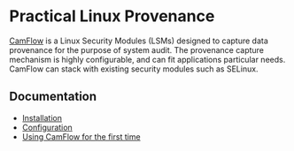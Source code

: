 # Practical Linux Provenance

[CamFlow](http://camflow.org/) is a Linux Security Modules (LSMs) designed to capture data provenance for the purpose of system audit.
The provenance capture mechanism is highly configurable, and can fit applications particular needs.
CamFlow can stack with existing security modules such as SELinux.

## Documentation

* [Installation](./docs/installation.md)
* [Configuration](./docs/configuration.md)
* [Using CamFlow for the first time](./docs/tutorial.md)
